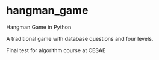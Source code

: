 # hangman_game
Hangman Game in Python

A traditional game with database questions and four levels.

Final test for algorithm course at CESAE
